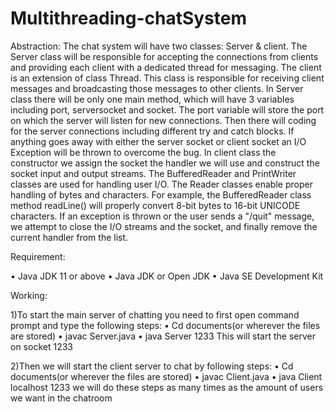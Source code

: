 # Multithreading-chatSystem

Abstraction:
The chat system will have two classes: Server & client. The Server class will be responsible for accepting the connections from clients and providing each client with a dedicated thread for messaging. The client is an extension of class Thread. This class is responsible for receiving client messages and broadcasting those messages to other clients. In Server class there will be only one main method, which will have 3 variables including port, serversocket and socket. The port variable will store the port on which the server will listen for new connections. Then there will coding for the server connections including different try and catch blocks. If anything goes away with either the server socket or client socket an I/O Exception will be thrown to overcome the bug. In client class the constructor we assign the socket the handler we will use and construct the socket input and output streams. The BufferedReader and PrintWriter classes are used for handling user I/O. The Reader classes enable proper handling of bytes and characters. For example, the BufferedReader class method readLine() will properly convert 8-bit bytes to 16-bit UNICODE characters. If an exception is thrown or the user sends a "/quit" message, we attempt to close the I/O streams and the socket, and finally remove the current handler from the list.




Requirement: 

•	Java JDK 11 or above
•	Java JDK or Open JDK
•	Java SE Development Kit

Working:

1)To start the main server of chatting you need to first open command prompt and type the following steps:
•	Cd documents(or wherever the files are stored)
•	javac Server.java
•	java Server 1233 
This will start the server on socket 1233

2)Then we will start the client server to chat by following steps:
•	Cd documents(or wherever the files are stored)
•	javac Client.java
•	java Client localhost 1233 
we will do these steps as many times as the amount of users we want in the chatroom

